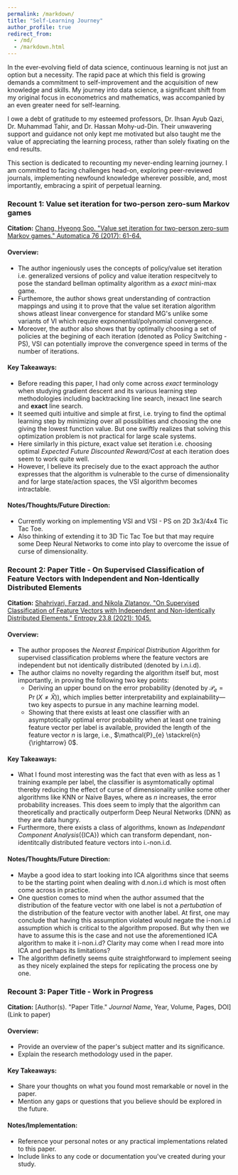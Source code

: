 ```yaml
---
permalink: /markdown/
title: "Self-Learning Journey"
author_profile: true
redirect_from: 
  - /md/
  - /markdown.html
---
```



In the ever-evolving field of data science, continuous learning is not just an option but a necessity. The rapid pace at which this field is growing demands a commitment to self-improvement and the acquisition of new knowledge and skills. My journey into data science, a significant shift from my original focus in econometrics and mathematics, was accompanied by an even greater need for self-learning.

I owe a debt of gratitude to my esteemed professors, Dr. Ihsan Ayub Qazi, Dr. Muhammad Tahir, and Dr. Hassan Mohy-ud-Din. Their unwavering support and guidance not only kept me motivated but also taught me the value of appreciating the learning process, rather than solely fixating on the end results.

This section is dedicated to recounting my never-ending learning journey. I am committed to facing challenges head-on, exploring peer-reviewed journals, implementing newfound knowledge wherever possible, and, most importantly, embracing a spirit of perpetual learning.

### Recount 1: Value set iteration for two-person zero-sum Markov games

**Citation:** [Chang, Hyeong Soo. "Value set iteration for two-person zero-sum Markov games." Automatica 76 (2017): 61-64.](https://www.sciencedirect.com/science/article/pii/S0005109816304022?casa_token=AQJCvVqQsFoAAAAA:WEBXNexF9BlhIvp_V1PyXC6byIco-Cw_FhZK1qyvCpWvOO33KEbMIoaJOdjDkjTuHolV9IoxKWU)

#### Overview:
- The author ingeniously uses the concepts of policy/value set iteration i.e. generalized versions of policy and value iteration respecitvely to pose the standard bellman optimality algorithm as a *exact* mini-max game.
- Furthemore, the author shows great understanding of contraction mappings and using it to prove that the value set iteration algorithm shows atleast linear convergence for standard MG's unlike some variants of VI which require expnonential/polynomial convergence.
- Moreover, the author also shows that by optimally choosing a set of policies at the begining of each iteration (denoted as Policy Switching - PS), VSI can potentially improve the convergence speed in terms of the number of iterations.

#### Key Takeaways:
- Before reading this paper, I had only come across *exact* terminology when studying gradient descent and its various learning step methodologies including backtracking line search, inexact line search and **exact** line search. 
- It seemed quiti intuitive and simple at first, i.e. trying to find the optimal learning step by minimizing over all possiblities and choosing the one giving the lowest function value. But one swiftly realizes that solving this optimization problem is not practical for large scale systems.
- Here similarly in this picture, exact value set iteration i.e. choosing optimal *Expected Future Discounted Reward/Cost* at each iteration does seem to work quite well.  
- However, I believe its precisely due to the exact approach the author expresses that the algorithm is vulnerable to the curse of dimensionality and for large state/action spaces, the VSI algorithm becomes intractable. 

#### Notes/Thoughts/Future Direction:
- Currently working on implementing VSI and VSI - PS on 2D 3x3/4x4 Tic Tac Toe.
- Also thinking of extending it to 3D Tic Tac Toe but that may require some Deep Neural Networks to come into play to overcome the issue of curse of dimensionality.

### Recount 2: Paper Title - On Supervised Classification of Feature Vectors with Independent and Non-Identically Distributed Elements

**Citation:** [Shahrivari, Farzad, and Nikola Zlatanov. "On Supervised Classification of Feature Vectors with Independent and Non-Identically Distributed Elements." Entropy 23.8 (2021): 1045.](https://www.mdpi.com/1099-4300/23/8/1045)

#### Overview:
- The author proposes the *Nearest Empirical Distribution* Algorithm for supervised classification problems where the feature vectors are independent but not identically distributed (denoted by i.n.i.d).
- The author claims no novelty regarding the algorithm itself but, most importantly, in proving the following two key points:
  - Deriving an upper bound on the error probability (denoted by $\mathcal{P}_{e} = \operatorname{Pr}(X \neq \hat{X})$), which implies better interpretability and explainability—two key aspects to pursue in any machine learning model.
  - Showing that there exists at least one classifier with an asymptotically optimal error probability when at least one training feature vector per label is available, provided the length of the feature vector $n$ is large, i.e., $\mathcal{P}_{e} \stackrel{n}{\rightarrow} 0$.


#### Key Takeaways:
- What I found most interesting was the fact that even with as less as 1 training example per label, the classifier is asymtomatically optimal thereby reducing the effect of curse of dimensionality unlike some other algorithms like KNN or Naive Bayes, where as $n$ increases, the error probability increases. This does seem to imply that the algorithm can theoretically and practically outperform Deep Neural Networks (DNN) as they are data hungry.
- Furthermore, there exists a class of algorithms, known as *Independant Component Analysis*({ICA}) which can transform dependant, non-identitcally distributed feature vectors into i.-non.i.d.

#### Notes/Thoughts/Future Direction:
- Maybe a good idea to start looking into ICA algorithms since that seems to be the starting point when dealing with d.non.i.d which is most often come across in practice.
- One question comes to mind when the author assumed that the distribution of the feature vector with one label is not a *pertubation* of the distribution of the feature vector with another label. At first, one may conclude that having this assumption violated would negate the i-non.i.d assumption which is critical to the algorithm proposed. But why then we have to assume this is the case and not use the aforementioned ICA algorithm to make it i-non.i.d? Clarity may come when I read more into ICA and perhaps its limitations?
- The algorithm definetly seems quite straightforward to implement seeing as they nicely explained the steps for replicating the process one by one. 

### Recount 3: Paper Title - Work in Progress

**Citation:** [Author(s). "Paper Title." *Journal Name*, Year, Volume, Pages, DOI](Link to paper)

#### Overview:
- Provide an overview of the paper's subject matter and its significance.
- Explain the research methodology used in the paper.

#### Key Takeaways:
- Share your thoughts on what you found most remarkable or novel in the paper.
- Mention any gaps or questions that you believe should be explored in the future.

#### Notes/Implementation:
- Reference your personal notes or any practical implementations related to this paper.
- Include links to any code or documentation you've created during your study.



<!-- ## Locations of key files/directories

* Basic config options: _config.yml
* Top navigation bar config: _data/navigation.yml
* Single pages: _pages/
* Collections of pages are .md or .html files in:
  * _publications/
  * _portfolio/
  * _posts/
  * _teaching/
  * _talks/
* Footer: _includes/footer.html
* Static files (like PDFs): /files/
* Profile image (can set in _config.yml): images/profile.png

## Tips and hints

* Name a file ".md" to have it render in markdown, name it ".html" to render in HTML.
* Go to the [commit list](https://github.com/academicpages/academicpages.github.io/commits/master) (on your repo) to find the last version Github built with Jekyll. 
  * Green check: successful build
  * Orange circle: building
  * Red X: error
  * No icon: not built

## Resources
 * [Liquid syntax guide](https://shopify.github.io/liquid/tags/control-flow/)

## Markdown guide

### Header three

#### Header four

##### Header five

###### Header six

## Blockquotes

Single line blockquote:

> Quotes are cool.

## Tables

### Table 1

| Entry            | Item   |                                                              |
| --------         | ------ | ------------------------------------------------------------ |
| [John Doe](#)    | 2016   | Description of the item in the list                          |
| [Jane Doe](#)    | 2019   | Description of the item in the list                          |
| [Doe Doe](#)     | 2022   | Description of the item in the list                          |

### Table 2

| Header1 | Header2 | Header3 |
|:--------|:-------:|--------:|
| cell1   | cell2   | cell3   |
| cell4   | cell5   | cell6   |
|-----------------------------|
| cell1   | cell2   | cell3   |
| cell4   | cell5   | cell6   |
|=============================|
| Foot1   | Foot2   | Foot3   |

## Definition Lists

Definition List Title
:   Definition list division.

Startup
:   A startup company or startup is a company or temporary organization designed to search for a repeatable and scalable business model.

#dowork
:   Coined by Rob Dyrdek and his personal body guard Christopher "Big Black" Boykins, "Do Work" works as a self motivator, to motivating your friends.

Do It Live
:   I'll let Bill O'Reilly [explain](https://www.youtube.com/watch?v=O_HyZ5aW76c "We'll Do It Live") this one.

## Unordered Lists (Nested)

  * List item one 
      * List item one 
          * List item one
          * List item two
          * List item three
          * List item four
      * List item two
      * List item three
      * List item four
  * List item two
  * List item three
  * List item four

## Ordered List (Nested)

  1. List item one 
      1. List item one 
          1. List item one
          2. List item two
          3. List item three
          4. List item four
      2. List item two
      3. List item three
      4. List item four
  2. List item two
  3. List item three
  4. List item four

## Buttons

Make any link standout more when applying the `.btn` class.

## Notices

**Watch out!** You can also add notices by appending `{: .notice}` to a paragraph.
{: .notice}

## HTML Tags

### Address Tag

<address>
  1 Infinite Loop<br /> Cupertino, CA 95014<br /> United States
</address>

### Anchor Tag (aka. Link)

This is an example of a [link](http://github.com "Github").

### Abbreviation Tag

The abbreviation CSS stands for "Cascading Style Sheets".

*[CSS]: Cascading Style Sheets

### Cite Tag

"Code is poetry." ---<cite>Automattic</cite>

### Code Tag

You will learn later on in these tests that `word-wrap: break-word;` will be your best friend.

### Strike Tag

This tag will let you <strike>strikeout text</strike>.

### Emphasize Tag

The emphasize tag should _italicize_ text.

### Insert Tag

This tag should denote <ins>inserted</ins> text.

### Keyboard Tag

This scarcely known tag emulates <kbd>keyboard text</kbd>, which is usually styled like the `<code>` tag.

### Preformatted Tag

This tag styles large blocks of code.

<pre>
.post-title {
  margin: 0 0 5px;
  font-weight: bold;
  font-size: 38px;
  line-height: 1.2;
  and here's a line of some really, really, really, really long text, just to see how the PRE tag handles it and to find out how it overflows;
}
</pre>

### Quote Tag

<q>Developers, developers, developers&#8230;</q> &#8211;Steve Ballmer

### Strong Tag

This tag shows **bold text**.

### Subscript Tag

Getting our science styling on with H<sub>2</sub>O, which should push the "2" down.

### Superscript Tag

Still sticking with science and Isaac Newton's E = MC<sup>2</sup>, which should lift the 2 up.

### Variable Tag

This allows you to denote <var>variables</var>. -->

